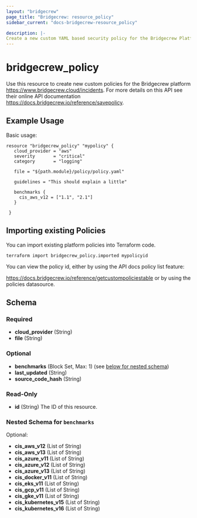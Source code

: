 ```yaml
---
layout: "bridgecrew"
page_title: "Bridgecrew: resource_policy"
sidebar_current: "docs-bridgecrew-resource_policy"

description: |-
Create a new custom YAML based security policy for the Bridgecrew Platform
---
```


# bridgecrew_policy

Use this resource to create new custom policies for the Bridgecrew platform <https://www.bridgecrew.cloud/incidents>.
For more details on this API see their online API documentation <https://docs.bridgecrew.io/reference/savepolicy>.





## Example Usage

Basic usage:

```hcl
resource "bridgecrew_policy" "mypolicy" {
   cloud_provider = "aws"
   severity       = "critical"
   category       = "logging"

   file = "${path.module}/policy/policy.yaml"

   guidelines = "This should explain a little"

   benchmarks {
     cis_aws_v12 = ["1.1", "2.1"]
   }

 }
```

## Importing existing Policies

You can import existing platform policies into Terraform code.

```
terraform import bridgecrew_policy.imported mypolicyid
```

You can view the policy id, either by using the API docs policy list feature:

<https://docs.bridgecrew.io/reference/getcustompoliciestable> or by using the policies datasource.

<!-- schema generated by tfplugindocs -->
## Schema

### Required

- **cloud_provider** (String)
- **file** (String)

### Optional

- **benchmarks** (Block Set, Max: 1) (see [below for nested schema](#nestedblock--benchmarks))
- **last_updated** (String)
- **source_code_hash** (String)

### Read-Only

- **id** (String) The ID of this resource.

<a id="nestedblock--benchmarks"></a>
### Nested Schema for `benchmarks`

Optional:

- **cis_aws_v12** (List of String)
- **cis_aws_v13** (List of String)
- **cis_azure_v11** (List of String)
- **cis_azure_v12** (List of String)
- **cis_azure_v13** (List of String)
- **cis_docker_v11** (List of String)
- **cis_eks_v11** (List of String)
- **cis_gcp_v11** (List of String)
- **cis_gke_v11** (List of String)
- **cis_kubernetes_v15** (List of String)
- **cis_kubernetes_v16** (List of String)
